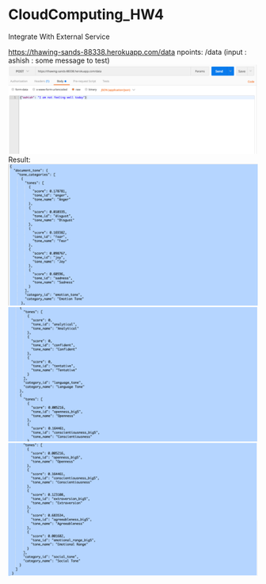 # CloudComputing_HW4
Integrate With External Service


https://thawing-sands-88338.herokuapp.com/data
npoints: /data  (input : ashish : some message to test) </br>
![alt tag](https://github.com/i143code/CloudComputing_HW4/blob/master/img/Screen%20Shot%202016-11-25%20at%203.46.28%20PM.png)
</br>
Result:</br>
![alt tag](https://raw.githubusercontent.com/i143code/CloudComputing_HW4/master/img/Screen%20Shot%202016-11-25%20at%203.47.36%20PM.png)
![alt tag](https://raw.githubusercontent.com/i143code/CloudComputing_HW4/master/img/Screen%20Shot%202016-11-25%20at%203.47.47%20PM.png)
![alt tag](https://raw.githubusercontent.com/i143code/CloudComputing_HW4/master/img/Screen%20Shot%202016-11-25%20at%203.47.54%20PM.png)
